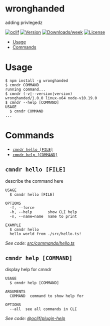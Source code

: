 wronghanded
===========

adding privlegedz

[![oclif](https://img.shields.io/badge/cli-oclif-brightgreen.svg)](https://oclif.io)
[![Version](https://img.shields.io/npm/v/wronghanded.svg)](https://npmjs.org/package/wronghanded)
[![Downloads/week](https://img.shields.io/npm/dw/wronghanded.svg)](https://npmjs.org/package/wronghanded)
[![License](https://img.shields.io/npm/l/wronghanded.svg)](https://github.com/home/wronghanded/blob/master/package.json)

<!-- toc -->
* [Usage](#usage)
* [Commands](#commands)
<!-- tocstop -->
# Usage
<!-- usage -->
```sh-session
$ npm install -g wronghanded
$ cmndr COMMAND
running command...
$ cmndr (-v|--version|version)
wronghanded/1.0.0 linux-x64 node-v10.19.0
$ cmndr --help [COMMAND]
USAGE
  $ cmndr COMMAND
...
```
<!-- usagestop -->
# Commands
<!-- commands -->
* [`cmndr hello [FILE]`](#cmndr-hello-file)
* [`cmndr help [COMMAND]`](#cmndr-help-command)

## `cmndr hello [FILE]`

describe the command here

```
USAGE
  $ cmndr hello [FILE]

OPTIONS
  -f, --force
  -h, --help       show CLI help
  -n, --name=name  name to print

EXAMPLE
  $ cmndr hello
  hello world from ./src/hello.ts!
```

_See code: [src/commands/hello.ts](https://github.com/home/wronghanded/blob/v1.0.0/src/commands/hello.ts)_

## `cmndr help [COMMAND]`

display help for cmndr

```
USAGE
  $ cmndr help [COMMAND]

ARGUMENTS
  COMMAND  command to show help for

OPTIONS
  --all  see all commands in CLI
```

_See code: [@oclif/plugin-help](https://github.com/oclif/plugin-help/blob/v3.2.1/src/commands/help.ts)_
<!-- commandsstop -->
